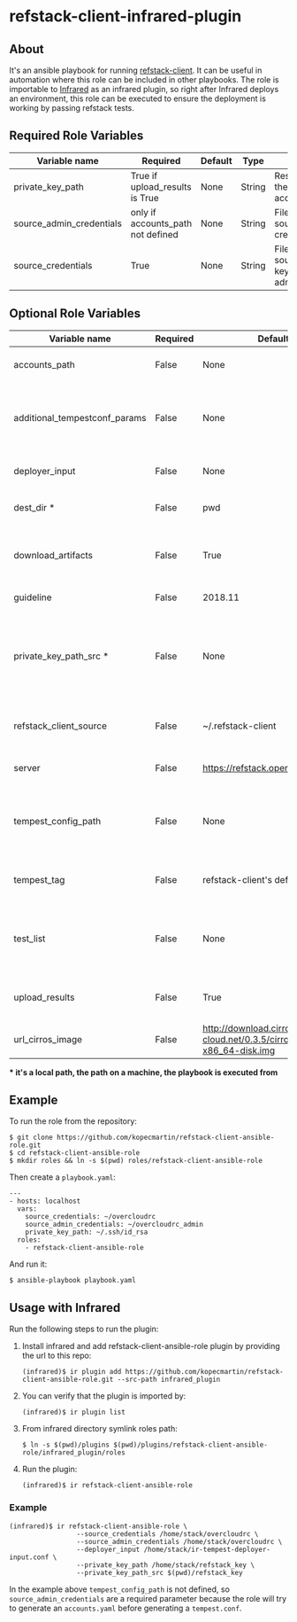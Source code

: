 # refstack-client-infrared-plugin

## About
It's an ansible playbook for running [refstack-client](https://github.com/openstack/refstack-client).
It can be useful in automation where this role can be included in other playbooks.
The role is importable to [Infrared](https://github.com/redhat-openstack/infrared.git) as an infrared
plugin, so right after Infrared deploys an environment, this role can be executed to ensure the
deployment is working by passing refstack tests.

## Required Role Variables
| Variable name                | Required | Default                                                             | Type   | Description                                                                      |
|------------------------------|----------|---------------------------------------------------------------------|--------|---------------------------------------------------------------------------------------------------------|
| private_key_path             | True if upload_results is True    | None                                       | String | Results are uploaded to the corresponding account.                                                      |
| source_admin_credentials     | only if accounts_path not defined | None                                       | String | File or command to be sourced for admin credentials.                                                    |
| source_credentials           | True     | None                                                                | String | File or command to be sourced: keystonerc_admin/openrc admin admin.                                     |

## Optional Role Variables

| Variable name                | Required | Default                                                             | Type   | Description                                                                      |
|------------------------------|----------|---------------------------------------------------------------------|--------|---------------------------------------------------------------------------------------------------------|
| accounts_path                | False    | None                                                                | String | Path to a tempest accounts file.                                                                        |
| additional_tempestconf_params| False    | None                                                                | String | Additional arguments to passed to discover-tempest-config tool.                                         |
| deployer_input               | False    | None                                                                | String | Pat to a deployer input file.                                                                           |
| dest_dir *                   | False    | pwd                                                                 | String | Local directory where the files will be stored.                                                         |
| download_artifacts           | False    | True                                                                | Bool   | Whether artifacts should be downloaded to the host or not.                                              |
| guideline                    | False    | 2018.11                                                             | String | Specific guideline                                                                                      |
| private_key_path_src *       | False    | None                                                                | String | If defined, the key defined by the param is copied to the targeted machine to private_key_path location.|
| refstack_client_source       | False    | ~/.refstack-client                                                  | String | Destination where refstack-client will be cloned.                                                       |
| server                       | False    | https://refstack.openstack.org/api                                  | String | Server url where results will be uploaded.                                                              |
| tempest_config_path          | False    | None                                                                | String | Destination of tempest configuration file to be used for running refstack tests.                        |
| tempest_tag                  | False    | refstack-client's default                                           | String | Tempest will be cloned and checkouted to this specific tag.                                             |
| test_list                    | False    | None                                                                | String | A path or an URL to a test list text file containing specific test cases.                               |
| upload_results               | False    | True                                                                | Bool   | Whether results should be uploaded to a server or not.                                                  |
| url_cirros_image             | False    | http://download.cirros-cloud.net/0.3.5/cirros-0.3.5-x86_64-disk.img | String | Path or link to cirros image.                                                                           |

**\* it's a local path, the path on a machine, the playbook is executed from**

## Example
To run the role from the repository:
```
$ git clone https://github.com/kopecmartin/refstack-client-ansible-role.git
$ cd refstack-client-ansible-role
$ mkdir roles && ln -s $(pwd) roles/refstack-client-ansible-role
```
Then create a `playbook.yaml`:
```
---
- hosts: localhost
  vars:
    source_credentials: ~/overcloudrc
    source_admin_credentials: ~/overcloudrc_admin
    private_key_path: ~/.ssh/id_rsa
  roles:
    - refstack-client-ansible-role
```
And run it:
```
$ ansible-playbook playbook.yaml
```


## Usage with Infrared

Run the following steps to run the plugin:
1. Install infrared and add refstack-client-ansible-role plugin by providing the url to this repo:
    ```
    (infrared)$ ir plugin add https://github.com/kopecmartin/refstack-client-ansible-role.git --src-path infrared_plugin
    ```
2. You can verify that the plugin is imported by:
    ```
    (infrared)$ ir plugin list
    ```
3. From infrared directory symlink roles path:
    ```
    $ ln -s $(pwd)/plugins $(pwd)/plugins/refstack-client-ansible-role/infrared_plugin/roles
    ```
4. Run the plugin:
    ```
    (infrared)$ ir refstack-client-ansible-role
    ```

### Example
```
(infrared)$ ir refstack-client-ansible-role \
                 --source_credentials /home/stack/overcloudrc \
                 --source_admin_credentials /home/stack/overcloudrc \
                 --deployer_input /home/stack/ir-tempest-deployer-input.conf \
                 --private_key_path /home/stack/refstack_key \
                 --private_key_path_src $(pwd)/refstack_key
```

In the example above `tempest_config_path` is not defined, so `source_admin_credentials` are a required parameter
because the role will try to generate an `accounts.yaml` before generating a `tempest.conf`.
